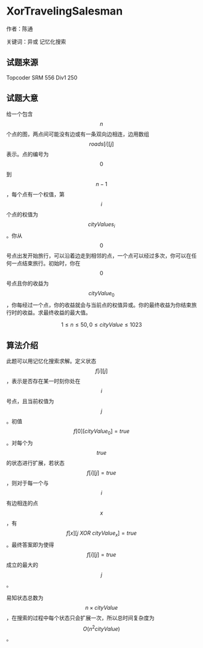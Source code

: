 # XorTravelingSalesman

作者：陈通

关键词：异或 记忆化搜索



## 试题来源

Topcoder SRM 556 Div1 250



## 试题大意

给一个包含$$n$$个点的图，两点间可能没有边或有一条双向边相连，边用数组$$roads[i][j]$$表示。点的编号为$$0$$到$$n-1$$，每个点有一个权值，第$$i$$个点的权值为$$cityValues_i$$。你从$$0$$号点出发开始旅行，可以沿着边走到相邻的点，一个点可以经过多次，你可以在任何一点结束旅行。初始时，你在$$0$$号点且你的收益为$$cityValue_0$$，你每经过一个点，你的收益就会与当前点的权值异或。你的最终收益为你结束旅行时的收益。求最终收益的最大值。

$$1 \leq n \leq 50, 0 \leq cityValue \leq 1023$$



## 算法介绍

此题可以用记忆化搜索求解。定义状态$$f[i][j]$$，表示是否存在某一时刻你处在$$i$$号点，且当前权值为$$j$$。初值$$f[0][cityValue_0] = true$$。对每个为$$true$$的状态进行扩展，若状态$$f[i][j] = true$$，则对于每一个与$$i$$有边相连的点$$x$$，有$$f[x][j \ XOR \ cityValue_x] = true$$。最终答案即为使得$$f[i][j] = true$$成立的最大的$$j$$。

易知状态总数为$$n \times cityValue$$，在搜索的过程中每个状态只会扩展一次，所以总时间复杂度为$$O(n^2cityValue)$$。